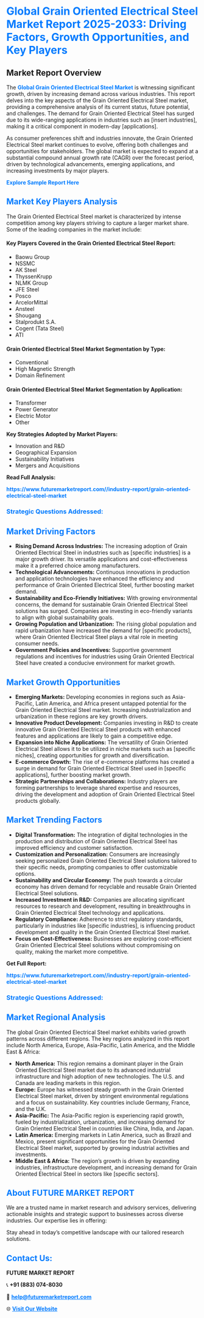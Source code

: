 <h1 style="color: #007BFF;">Global Grain Oriented Electrical Steel Market Report 2025-2033: Driving Factors, Growth Opportunities, and Key Players</h1>

<section id="overview">
<h2>Market Report Overview</h2>
<p>The <a href="https://www.futuremarketreport.com//industry-report/grain-oriented-electrical-steel-market" style="color: #007BFF; text-decoration: none;"><strong>Global Grain Oriented Electrical Steel Market</strong></a> is witnessing significant growth, driven by increasing demand across various industries. This report delves into the key aspects of the Grain Oriented Electrical Steel market, providing a comprehensive analysis of its current status, future potential, and challenges. The demand for Grain Oriented Electrical Steel has surged due to its wide-ranging applications in industries such as [insert industries], making it a critical component in modern-day [applications].</p>
<p>As consumer preferences shift and industries innovate, the Grain Oriented Electrical Steel market continues to evolve, offering both challenges and opportunities for stakeholders. The global market is expected to expand at a substantial compound annual growth rate (CAGR) over the forecast period, driven by technological advancements, emerging applications, and increasing investments by major players.</p>
</section>

<section id="overview">
<p><a href="https://www.futuremarketreport.com//request-sample/reportId=83866" style="color: #007BFF; text-decoration: none;"><strong>Explore Sample Report Here</strong></a></p>
</section>

<section id="key-players">
<h2 style="color: #007BFF;">Market Key Players Analysis</h2>
<p>The Grain Oriented Electrical Steel market is characterized by intense competition among key players striving to capture a larger market share. Some of the leading companies in the market include:</p>
<h4>Key Players Covered in the Grain Oriented Electrical Steel Report:</h4>
<ul><li>Baowu Group</li><li>NSSMC</li><li>AK Steel</li><li>ThyssenKrupp</li><li>NLMK Group</li><li>JFE Steel</li><li>Posco</li><li>ArcelorMittal</li><li>Ansteel</li><li>Shougang</li><li>Stalprodukt S.A.</li><li>Cogent (Tata Steel)</li><li>ATI</li></ul>
<h4>Grain Oriented Electrical Steel Market Segmentation by Type:</h4>
<ul><li>Conventional</li><li>High Magnetic Strength</li><li>Domain Refinement</li></ul>

<h4>Grain Oriented Electrical Steel Market Segmentation by Application:</h4>
<ul><li>Transformer</li><li>Power Generator</li><li>Electric Motor</li><li>Other</li></ul>
<p><strong>Key Strategies Adopted by Market Players:</strong></p>
<ul>
<li>Innovation and R&D</li>
<li>Geographical Expansion</li>
<li>Sustainability Initiatives</li>
<li>Mergers and Acquisitions</li>
</ul>
</section>

<section>
<p><strong>Read Full Analysis: </strong></p><a href="https://www.futuremarketreport.com//industry-report/grain-oriented-electrical-steel-market" style="color: #007BFF; text-decoration: none;"><strong>https://www.futuremarketreport.com//industry-report/grain-oriented-electrical-steel-market</strong></a>
<h3 style="color: #007BFF;">Strategic Questions Addressed:</h3>
</section>

<section id="driving-factors">
<h2 style="color: #007BFF;">Market Driving Factors</h2>
<ul>
<li><strong>Rising Demand Across Industries:</strong> The increasing adoption of Grain Oriented Electrical Steel in industries such as [specific industries] is a major growth driver. Its versatile applications and cost-effectiveness make it a preferred choice among manufacturers.</li>
<li><strong>Technological Advancements:</strong> Continuous innovations in production and application technologies have enhanced the efficiency and performance of Grain Oriented Electrical Steel, further boosting market demand.</li>
<li><strong>Sustainability and Eco-Friendly Initiatives:</strong> With growing environmental concerns, the demand for sustainable Grain Oriented Electrical Steel solutions has surged. Companies are investing in eco-friendly variants to align with global sustainability goals.</li>
<li><strong>Growing Population and Urbanization:</strong> The rising global population and rapid urbanization have increased the demand for [specific products], where Grain Oriented Electrical Steel plays a vital role in meeting consumer needs.</li>
<li><strong>Government Policies and Incentives:</strong> Supportive government regulations and incentives for industries using Grain Oriented Electrical Steel have created a conducive environment for market growth.</li>
</ul>
</section>

<section id="growth-opportunities">
<h2 style="color: #007BFF;">Market Growth Opportunities</h2>
<ul>
<li><strong>Emerging Markets:</strong> Developing economies in regions such as Asia-Pacific, Latin America, and Africa present untapped potential for the Grain Oriented Electrical Steel market. Increasing industrialization and urbanization in these regions are key growth drivers.</li>
<li><strong>Innovative Product Development:</strong> Companies investing in R&D to create innovative Grain Oriented Electrical Steel products with enhanced features and applications are likely to gain a competitive edge.</li>
<li><strong>Expansion into Niche Applications:</strong> The versatility of Grain Oriented Electrical Steel allows it to be utilized in niche markets such as [specific niches], creating opportunities for growth and diversification.</li>
<li><strong>E-commerce Growth:</strong> The rise of e-commerce platforms has created a surge in demand for Grain Oriented Electrical Steel used in [specific applications], further boosting market growth.</li>
<li><strong>Strategic Partnerships and Collaborations:</strong> Industry players are forming partnerships to leverage shared expertise and resources, driving the development and adoption of Grain Oriented Electrical Steel products globally.</li>
</ul>
</section>

<section id="trending-factors">
<h2 style="color: #007BFF;">Market Trending Factors</h2>
<ul>
<li><strong>Digital Transformation:</strong> The integration of digital technologies in the production and distribution of Grain Oriented Electrical Steel has improved efficiency and customer satisfaction.</li>
<li><strong>Customization and Personalization:</strong> Consumers are increasingly seeking personalized Grain Oriented Electrical Steel solutions tailored to their specific needs, prompting companies to offer customizable options.</li>
<li><strong>Sustainability and Circular Economy:</strong> The push towards a circular economy has driven demand for recyclable and reusable Grain Oriented Electrical Steel solutions.</li>
<li><strong>Increased Investment in R&D:</strong> Companies are allocating significant resources to research and development, resulting in breakthroughs in Grain Oriented Electrical Steel technology and applications.</li>
<li><strong>Regulatory Compliance:</strong> Adherence to strict regulatory standards, particularly in industries like [specific industries], is influencing product development and quality in the Grain Oriented Electrical Steel market.</li>
<li><strong>Focus on Cost-Effectiveness:</strong> Businesses are exploring cost-efficient Grain Oriented Electrical Steel solutions without compromising on quality, making the market more competitive.</li>
</ul>
</section>

<section>
<p><strong>Get Full Report: </strong></p><a href="https://www.futuremarketreport.com//industry-report/grain-oriented-electrical-steel-market" style="color: #007BFF; text-decoration: none;"><strong>https://www.futuremarketreport.com//industry-report/grain-oriented-electrical-steel-market</strong></a>
<h3 style="color: #007BFF;">Strategic Questions Addressed:</h3>
</section>


<section id="regional-analysis">
<h2 style="color: #007BFF;">Market Regional Analysis</h2>
<p>The global Grain Oriented Electrical Steel market exhibits varied growth patterns across different regions. The key regions analyzed in this report include North America, Europe, Asia-Pacific, Latin America, and the Middle East & Africa:</p>
<ul>
<li><strong>North America:</strong> This region remains a dominant player in the Grain Oriented Electrical Steel market due to its advanced industrial infrastructure and high adoption of new technologies. The U.S. and Canada are leading markets in this region.</li>
<li><strong>Europe:</strong> Europe has witnessed steady growth in the Grain Oriented Electrical Steel market, driven by stringent environmental regulations and a focus on sustainability. Key countries include Germany, France, and the U.K.</li>
<li><strong>Asia-Pacific:</strong> The Asia-Pacific region is experiencing rapid growth, fueled by industrialization, urbanization, and increasing demand for Grain Oriented Electrical Steel in countries like China, India, and Japan.</li>
<li><strong>Latin America:</strong> Emerging markets in Latin America, such as Brazil and Mexico, present significant opportunities for the Grain Oriented Electrical Steel market, supported by growing industrial activities and investments.</li>
<li><strong>Middle East & Africa:</strong> The region’s growth is driven by expanding industries, infrastructure development, and increasing demand for Grain Oriented Electrical Steel in sectors like [specific sectors].</li>
</ul>
</section>

<footer>
<h2 style="color: #007BFF;">About FUTURE MARKET REPORT</h2>
<p>We are a trusted name in market research and advisory services, delivering actionable insights and strategic support to businesses across diverse industries. Our expertise lies in offering:</p>

<p>Stay ahead in today’s competitive landscape with our tailored research solutions.</p>

<h2 style="color: #007BFF;">Contact Us:</h2>
<p><strong>FUTURE MARKET REPORT</strong></p>
<p>📞 <strong>+91 (883) 074-8030</strong></p>
<p>📧 <strong><a href="mailto:help@futuremarketreport.com" style="color: #007BFF;">help@futuremarketreport.com</a></strong></p>
<p>🌐 <strong><a href="https://www.futuremarketreport.com/" style="color: #007BFF;">Visit Our Website</a></strong></p>
</footer>